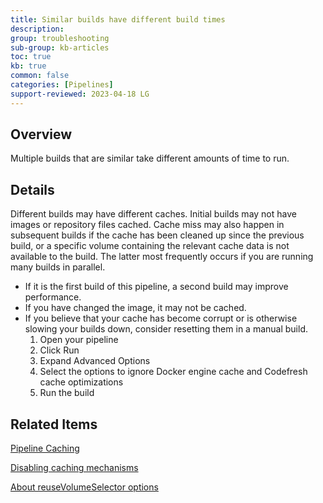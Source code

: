 ```yaml
---
title: Similar builds have different build times
description: 
group: troubleshooting
sub-group: kb-articles
toc: true
kb: true
common: false
categories: [Pipelines]
support-reviewed: 2023-04-18 LG
---
```


## Overview

Multiple builds that are similar take different amounts of time to run.

## Details

Different builds may have different caches. Initial builds may not have images or repository files cached. Cache miss may also happen in subsequent builds if the cache has been cleaned up since the previous build, or a specific volume containing the relevant cache data is not available to the build. The latter most frequently occurs if you are running many builds in parallel.

* If it is the first build of this pipeline, a second build may improve performance.
* If you have changed the image, it may not be cached.
* If you believe that your cache has become corrupt or is otherwise slowing your builds down, consider resetting them in a manual build.
  1. Open your pipeline
  2. Click Run
  3. Expand Advanced Options
  4. Select the options to ignore Docker engine cache and Codefresh cache optimizations
  5. Run the build

## Related Items

[Pipeline Caching]({{site.baseurl}}/docs/pipelines/pipeline-caching/)

[Disabling caching mechanisms]({{site.baseurl}}/docs/kb/articles/disabling-codefresh-caching-mechanisms/)

[About reuseVolumeSelector options]({{site.baseurl}}/docs/kb/articles/about-reusevolumeselector-options/)
